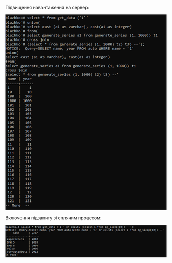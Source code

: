Підвищення навантаження на сервер:

![alt-text](https://github.com/oleksandrblazhko/ai-191-krantovskyi/blob/laboratory-work-8/Laboratory-work-8/access_results_images/access_results(1).png)

Включення підзапиту зі сплячим процесом:

![alt-text](https://github.com/oleksandrblazhko/ai-191-krantovskyi/blob/laboratory-work-8/Laboratory-work-8/access_results_images/access_results(2).png)
